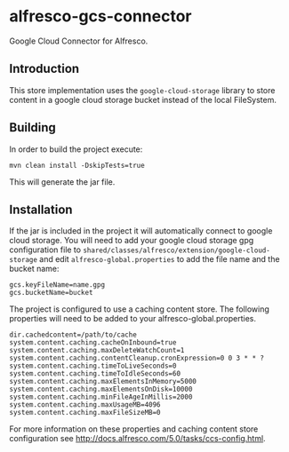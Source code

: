 # alfresco-gcs-connector #

Google Cloud Connector for Alfresco.

## Introduction ##

This store implementation uses the `google-cloud-storage` library to store content in a google cloud storage bucket instead of the local FileSystem.

## Building ##

In order to build the project execute:
```
mvn clean install -DskipTests=true
```

This will generate the jar file.

## Installation ##

If the jar is included in the project it will automatically connect to google cloud storage. 
You will need to add your google cloud storage gpg configuration file to `shared/classes/alfresco/extension/google-cloud-storage` and
edit `alfresco-global.properties` to add the file name and the bucket name:
```
gcs.keyFileName=name.gpg
gcs.bucketName=bucket
```
The project is configured to use a caching content store. The following properties will need to be added to your alfresco-global.properties.

```
dir.cachedcontent=/path/to/cache
system.content.caching.cacheOnInbound=true
system.content.caching.maxDeleteWatchCount=1
system.content.caching.contentCleanup.cronExpression=0 0 3 * * ?
system.content.caching.timeToLiveSeconds=0
system.content.caching.timeToIdleSeconds=60
system.content.caching.maxElementsInMemory=5000
system.content.caching.maxElementsOnDisk=10000
system.content.caching.minFileAgeInMillis=2000
system.content.caching.maxUsageMB=4096
system.content.caching.maxFileSizeMB=0
```

For more information on these properties and caching content store configuration see http://docs.alfresco.com/5.0/tasks/ccs-config.html.